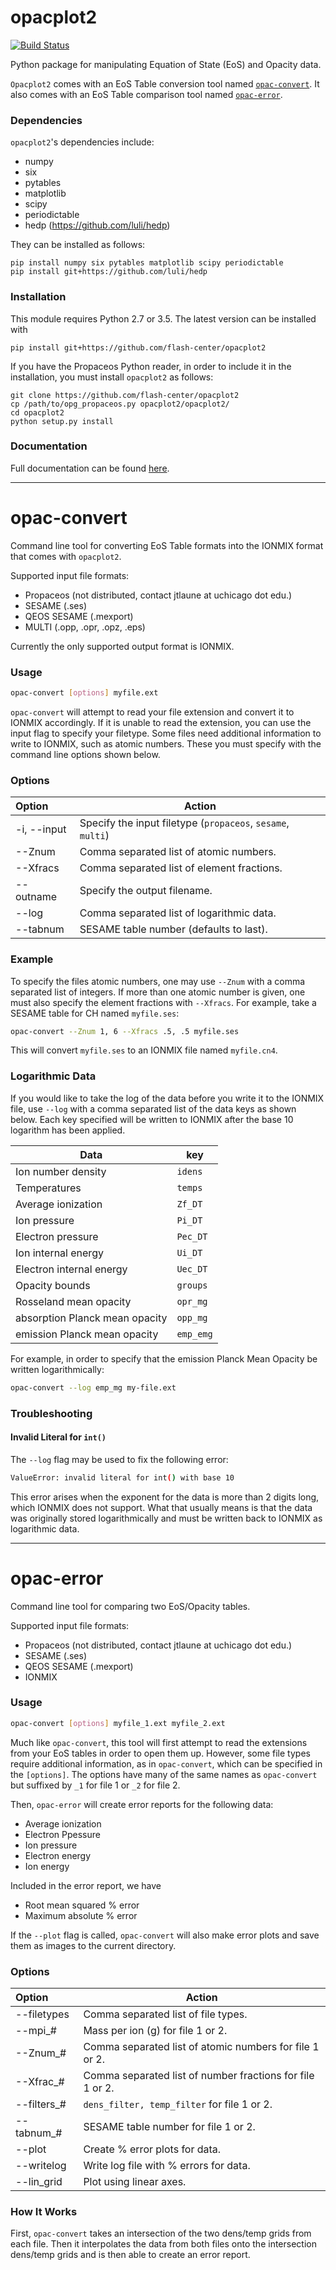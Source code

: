# opacplot2

[![Build Status](https://travis-ci.org/flash-center/opacplot2.svg?branch=master)](https://travis-ci.org/flash-center/opacplot2)

Python package for manipulating Equation of State (EoS) and Opacity data.

`Opacplot2` comes with an EoS Table conversion tool named [`opac-convert`](#opac-convert).
It also comes with an EoS Table comparison tool named [`opac-error`](#opac-error).

### Dependencies

`opacplot2`'s dependencies include:

* numpy 
* six 
* pytables 
* matplotlib 
* scipy
* periodictable
* hedp (https://github.com/luli/hedp)

They can be installed as follows:

```shell
pip install numpy six pytables matplotlib scipy periodictable
pip install git+https://github.com/luli/hedp
```

### Installation 

This module requires Python 2.7 or 3.5. The latest version can be installed with

```shell
pip install git+https://github.com/flash-center/opacplot2
```

If you have the Propaceos Python reader, in order to include it in the 
installation, you must install `opacplot2` as follows:

```shell
git clone https://github.com/flash-center/opacplot2
cp /path/to/opg_propaceos.py opacplot2/opacplot2/
cd opacplot2
python setup.py install
```

### Documentation

Full documentation can be found [here](http://opacplot2.readthedocs.io/en/latest/intro.html).

---

<a name="opac-convert"></a>
# opac-convert

Command line tool for converting EoS Table formats into the IONMIX format
that comes with `opacplot2`.

Supported input file formats:

* Propaceos (not distributed, contact jtlaune at uchicago dot edu.)
* SESAME (.ses)
* QEOS SESAME (.mexport)
* MULTI (.opp, .opr, .opz, .eps)

Currently the only supported output format is IONMIX.

### Usage

```bash
opac-convert [options] myfile.ext
```

`opac-convert` will attempt to read your file extension and convert it to
IONMIX accordingly.
If it is unable to read the extension, you can use the input flag to specify
your filetype.
Some files need additional information to write to IONMIX,
such as atomic numbers. These you must specify with the command line options
shown below.

### Options

| Option | Action |
|:-------|--------|
|-i, --input| Specify the input filetype (`propaceos`, `sesame`, `multi`)|
|--Znum| Comma separated list of atomic numbers.|
|--Xfracs| Comma separated list of element fractions.|
|--outname| Specify the output filename.|
|--log| Comma separated list of logarithmic data.|
|--tabnum| SESAME table number (defaults to last).|

### Example

To specify the files atomic numbers, one may use `--Znum` with a comma separated
list of integers. If more than one atomic number is given, 
one must also specify the element fractions with `--Xfracs`.
For example, take a SESAME table for CH named `myfile.ses`:

```bash
opac-convert --Znum 1, 6 --Xfracs .5, .5 myfile.ses
```

This will convert `myfile.ses` to an IONMIX file named `myfile.cn4`.

### Logarithmic Data 

If you would like to take the log of the data before you write it to the IONMIX
file, use `--log` with a comma separated list of the data keys as shown below.
Each key specified will be written to IONMIX after the base 10 logarithm has
been applied.

| Data | key |
|------|-----|
|Ion number density|`idens`|
|Temperatures|`temps`|
|Average ionization|`Zf_DT`|
|Ion pressure|`Pi_DT`|
|Electron pressure|`Pec_DT`|
|Ion internal energy|`Ui_DT`|
|Electron internal energy|`Uec_DT`|
|Opacity bounds|`groups`|
|Rosseland mean opacity|`opr_mg`|
|absorption Planck mean opacity|`opp_mg`|
|emission Planck mean opacity|`emp_emg`|


For example, in order to specify that the emission Planck Mean Opacity be written
logarithmically:

```bash
opac-convert --log emp_mg my-file.ext
```

### Troubleshooting

#### Invalid Literal for `int()`

The `--log` flag may be used to fix the following error: 

```bash
ValueError: invalid literal for int() with base 10
```

This error arises when the exponent for the data is more than 2 digits long, 
which IONMIX does not support. 
What that usually means is that the data was originally
stored logarithmically and must be written back to IONMIX as logarithmic data.

---

<a name="opac-error"></a>
# opac-error

Command line tool for comparing two EoS/Opacity tables.

Supported input file formats:

* Propaceos (not distributed, contact jtlaune at uchicago dot edu.)
* SESAME (.ses)
* QEOS SESAME (.mexport)
* IONMIX

### Usage

```bash
opac-convert [options] myfile_1.ext myfile_2.ext
```

Much like `opac-convert`, this tool will first attempt to read the extensions from your EoS tables
in order to open them up. However, some file types require additional information, as in 
`opac-convert`, which can be specified in the `[options]`. The options have many of the same
names as `opac-convert` but suffixed by `_1` for file 1 or `_2` for file 2.

Then, `opac-error` will create error reports for the following data:

* Average ionization
* Electron Ppessure
* Ion pressure
* Electron energy
* Ion energy

Included in the error report, we have

* Root mean squared % error
* Maximum absolute % error

If the `--plot` flag is called, `opac-convert` will also make error plots and save them as images
to the current directory.

### Options

| Option | Action |
|:-------|--------|
|--filetypes| Comma separated list of file types.|
|--mpi_#| Mass per ion (g) for file 1 or 2.|
|--Znum_#| Comma separated list of atomic numbers for file 1 or 2.|
|--Xfrac_#| Comma separated list of number fractions for file 1 or 2.|
|--filters_#| `dens_filter, temp_filter` for file 1 or 2.|
|--tabnum_#| SESAME table number for file 1 or 2.|
|--plot| Create % error plots for data.|
|--writelog| Write log file with % errors for data.|
|--lin_grid| Plot using linear axes.|

### How It Works

First, `opac-convert` takes an intersection of the two dens/temp grids from each file.
Then it interpolates the data from both files onto the intersection dens/temp grids and is then
able to create an error report.